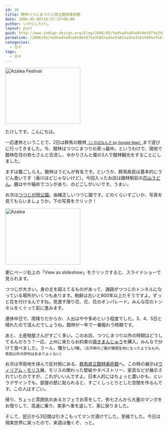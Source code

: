 ```yaml
---
id: 39
title: 館林つつじまつりと県立館林美術館
date: 2006-05-06T19:57:37+00:00
author: いがらしたけし
layout: post
guid: http://www.indigo-design.org/blog/2006/05/%e9%a4%a8%e6%9e%97%e3%81%a4%e3%81%a4%e3%81%98%e3%81%be%e3%81%a4%e3%82%8a%e3%81%a8%e7%9c%8c%e7%ab%8b%e9%a4%a8%e6%9e%97%e7%be%8e%e8%a1%93%e9%a4%a8/
permalink: /2006/05/%e9%a4%a8%e6%9e%97%e3%81%a4%e3%81%a4%e3%81%98%e3%81%be%e3%81%a4%e3%82%8a%e3%81%a8%e7%9c%8c%e7%ab%8b%e9%a4%a8%e6%9e%97%e7%be%8e%e8%a1%93%e9%a4%a8/
categories:
  - 日々
tags:
  - 日々
---
```

[<img src="http://static.flickr.com/55/139254469_9161659c95_m.jpg" width="240" height="180" alt="Azalea Festival" border="0" />](http://www.flickr.com/photos/takeshi81/139254469/ "Photo Sharing")
  
たけしです。こんにちは。
  
一応連休ということで、2日は群馬の館林<span style="font-size: smaller"><a href="http://www.google.co.jp/maphp?hl=ja&q=%E9%A4%A8%E6%9E%97&ll=36.248703,139.526367&spn=4.128118,9.667969&om=1" target="_blank">（この辺なんさ by Google Map）</a></span>まで遊びに行ってきました。今、館林はつつじまつりの真っ最中。というわけで、現地で館林在住の弥七さんと合流し、ゆかりさんと僕の3人で館林観光をすることにしました。

<!--more-->


  
まずは腹ごしらえ。館林はうどんが有名です。というか、群馬県民は基本的にうどん食いです（香川ほどじゃないけど）。今回入ったお店は館林駅前の<a href="http://www.rakuten.co.jp/hanayama/" target="_blank">花山うどん</a>。麺はやや細めでコシがあり、のどごしがいいです。うまい。
  
お次は<a href="http://www.city.tatebayashi.gunma.jp/tsutsuji/" target="_blank">つつじが岡公園</a>。由緒正しいつつじ園です。どのくらいすごいか、写真を見てもらいましょうか。下の写真をクリック！
  
<a href="http://www.flickr.com/photos/takeshi81/sets/72057594126818254/" title="Photo Sharing" target="_blank" class="broken_link"><img src="http://static.flickr.com/49/141250555_cf095ac5f6_m.jpg" width="240" height="180" alt="Azalea" border="0" /></a>
  
更にページ右上の「View as slideshow」をクリックすると、スライドショーで見られます。
  
つつじが大きい。身の丈を超えてるものがあって、通路がつつじのトンネルになっている場所がいくつもあります。樹齢は古いと800年以上だそうですよ。ずっと花を付けるんですね。見渡す限り花、花、花のオンパレード。みんな花のトンネルをくぐって前に進みます。
  
連休中日で、雨降りだからか、人出はやや多めという程度でした。3、4、5日と晴れたので混んだでしょうね。館林が一年で一番賑わう時期です。
  
あと、土産物屋さんがすごく多い。このお店、つつじまつり以外の時期はどうしてるんだろう？一応、上州に来たらお約束の<a href="http://www.yakimanju7.shop-site.jp/" target="_blank" class="broken_link">焼きまんじゅう</a>を購入。みんなで分けて食べました。うーん、懐かしい味。<span style="font-size: smaller">（五平餅のご飯が饅頭生地になったようなもの。県民以外の評判はあまりよくない）</span>
  
お次は市街地を挟んで反対側にある、<a href="http://www.gmat.gsn.ed.jp/" target="_blank">群馬県立館林美術館</a>へ。この時の展示は<a href="http://www2s.biglobe.ne.jp/~nobuhiko/William_Morris.htm" target="_blank" class="broken_link">ウィリアム・モリス</a>展。モリスの関わった壁紙やタペストリー、家具などが展示されていたのですが、これがいいんですよ。日本人的にはちょっと濃いかも、というデザインでも、部屋の壁に貼られると、すごくしっとりとした空間を作るんです。この人はすごい。
  
帰り、ちょっと雰囲気のあるカフェでお茶をして、弥七さんから大量のマンガをお借りして、高速に乗り、実家へ車を返して、家に戻りました。
  
そして、翌日から3日間は引きこもってマンガ漬けでした。至福でした。今日は現実世界に戻ったので、来週は働くぞ、っと。

